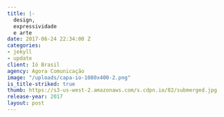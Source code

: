 ```yaml
---
title: |-
  design,
  expressividade
  e arte
date: 2017-06-24 22:34:00 Z
categories:
- jekyll
- update
client: Ió Brasil
agency: Agora Comunicação
image: "/uploads/capa-io-1080x400-2.png"
is_title-striked: true
thumb: https://s3-us-west-2.amazonaws.com/s.cdpn.io/82/submerged.jpg
release-year: 2017
layout: post
---
```


